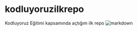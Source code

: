 # kodluyoruzilkrepo
Kodluyoruz Eğitimi kapsamında açtığım ilk repo
![markdown](https://github.com/misikogl/kodluyoruzilkrepo/assets/89875821/0730093a-7484-40b6-958e-b2d27294c16f)
